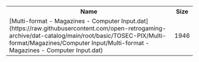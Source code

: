 <table>
<tr><th>Name</th><th>Size</th></tr>
<tr><td>[Multi-format - Magazines - Computer Input.dat](https://raw.githubusercontent.com/open-retrogaming-archive/dat-catalog/main/root/basic/TOSEC-PIX/Multi-format/Magazines/Computer Input/Multi-format - Magazines - Computer Input.dat)</td><td>1946</td></tr>
</table>
